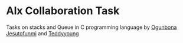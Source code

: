 # Alx Collaboration Task
Tasks on stacks and Queue in C programming language by [Ogunbona Jesutofunmi](https://github.com/Dr-Virpid) and [Teddyyoung](https://github.com/Teddyoung)
